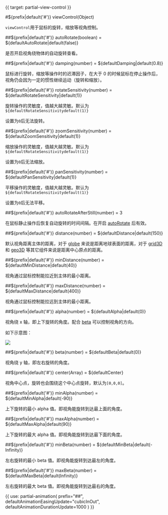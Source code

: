 {{ target: partial-view-control }}

#${prefix|default('#')} viewControl(Object)

`viewControl`用于鼠标的旋转，缩放等视角控制。

##${prefix|default('#')} autoRotate(boolean) = ${defaultAutoRotate|default(false)}

是否开启视角绕物体的自动旋转查看。

##${prefix|default('#')} damping(number) = ${defaultDamping|default(0.8)}

鼠标进行旋转，缩放等操作时的迟滞因子，在大于 0 的时候鼠标在停止操作后，视角仍会因为一定的惯性继续运动（旋转和缩放）。

##${prefix|default('#')} rotateSensitivity(number) = ${defaultRotateSensitivity|default(1)}

旋转操作的灵敏度，值越大越灵敏。默认为`${defaultRotateSensitivitydefault(1)}`

设置为`0`后无法旋转。

##${prefix|default('#')} zoomSensitivity(number) = ${defaultZoomSensitivity|default(1)}

缩放操作的灵敏度，值越大越灵敏。默认为`${defaultRotateSensitivitydefault(1)}`

设置为`0`后无法缩放。

##${prefix|default('#')} panSensitivity(number) = ${defaultPanSensitivity|default(1)}

平移操作的灵敏度，值越大越灵敏。默认为`${defaultRotateSensitivitydefault(1)}`

设置为`0`后无法平移。

##${prefix|default('#')} autoRotateAfterStill(number) = 3

在鼠标静止操作后恢复自动旋转的时间间隔。在开启 [autoRotate](~${componentType}.viewControl.autoRotate) 后有效。

##${prefix|default('#')} distance(number) = ${defaultDistance|default(150)}

默认视角距离主体的距离，对于 [globe](~globe) 来说是距离地球表面的距离，对于 [grid3D](~grid3D) 和 [geo3D](~geo3D) 等其它组件来说是距离中心原点的距离。

##${prefix|default('#')} minDistance(number) = ${defaultMinDistance|default(40)}

视角通过鼠标控制能拉近到主体的最小距离。

##${prefix|default('#')} maxDistance(number) = ${defaultMaxDistance|default(400)}

视角通过鼠标控制能拉远到主体的最小距离。

##${prefix|default('#')} alpha(number) = ${defaultAlpha|default(0)}

视角绕 x 轴，即上下旋转的角度。配合 [beta](~${componentType}.light.main.beta) 可以控制视角的方向。

如下示意图：

![](~view-alpha-beta.png)

##${prefix|default('#')} beta(number) = ${defaultBeta|default(0)}

视角绕 y 轴，即左右旋转的角度。

##${prefix|default('#')} center(Array) = ${defaultCenter}

视角中心点，旋转也会围绕这个中心点旋转，默认为`[0,0,0]`。

##${prefix|default('#')} minAlpha(number) = ${defaultMinAlpha|default(-90)}

上下旋转的最小 alpha 值。即视角能旋转到达最上面的角度。

##${prefix|default('#')} maxAlpha(number) = ${defaultMaxAlpha|default(90)}

上下旋转的最大 alpha 值。即视角能旋转到达最下面的角度。

##${prefix|default('#')} minBeta(number) = ${defaultMinBeta|default(-Infinity)}

左右旋转的最小 beta 值。即视角能旋转到达最左的角度。

##${prefix|default('#')} maxBeta(number) = ${defaultMaxBeta|default(Infinity)}

左右旋转的最大 beta 值。即视角能旋转到达最右的角度。

{{ use: partial-animation(
    prefix="##",
    defaultAnimationEasingUpdate="cubicInOut",
    defaultAnimationDurationUpdate=1000
) }}
